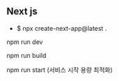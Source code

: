 ## Next js

- $ npx create-next-app@latest .

npm run dev

npm run build

npm run start (서비스 시작 용량 최적화)
